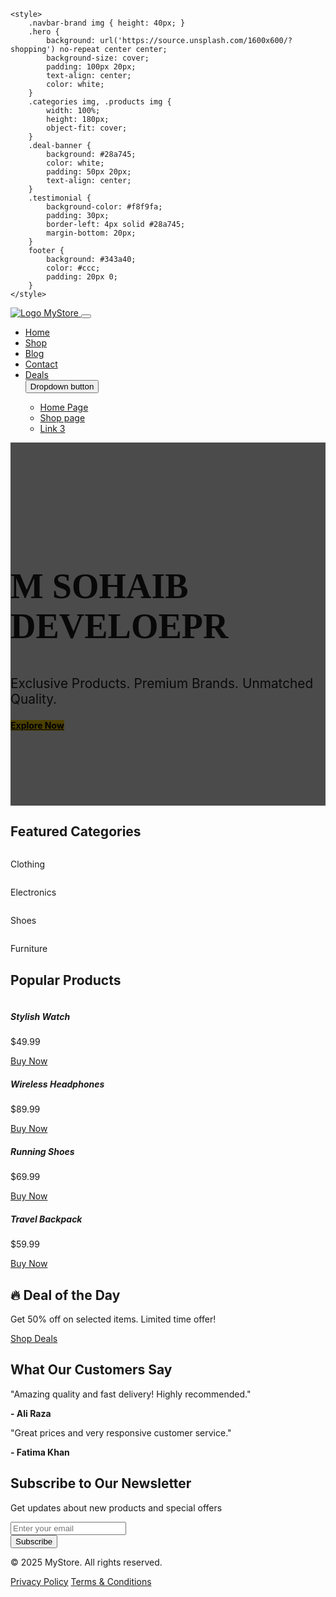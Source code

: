 <!DOCTYPE html>
<html lang="en">
<head>
    <meta charset="UTF-8">
    <meta name="viewport" content="width=device-width, initial-scale=1.0">
    <title>MyStore - Home</title>
    <link href="https://cdn.jsdelivr.net/npm/bootstrap@5.3.0/dist/css/bootstrap.min.css" rel="stylesheet">

    <style>
        .navbar-brand img { height: 40px; }
        .hero {
            background: url('https://source.unsplash.com/1600x600/?shopping') no-repeat center center;
            background-size: cover;
            padding: 100px 20px;
            text-align: center;
            color: white;
        }
        .categories img, .products img {
            width: 100%;
            height: 180px;
            object-fit: cover;
        }
        .deal-banner {
            background: #28a745;
            color: white;
            padding: 50px 20px;
            text-align: center;
        }
        .testimonial {
            background-color: #f8f9fa;
            padding: 30px;
            border-left: 4px solid #28a745;
            margin-bottom: 20px;
        }
        footer {
            background: #343a40;
            color: #ccc;
            padding: 20px 0;
        }
    </style>
</head>
<body>

<!-- Navbar -->
<nav class="navbar navbar-expand-lg navbar-dark bg-dark">
  <div class="container">
    <a class="navbar-brand" href="#">
      <img src="{{ asset('https://png.pngtree.com/png-vector/20220930/ourmid/pngtree-shopping-logo-design-for-online-store-website-png-image_6239056.png') }}" alt="Logo"> MyStore
    </a>
    <button class="navbar-toggler" type="button" data-bs-toggle="collapse" data-bs-target="#navbarNav">
      <span class="navbar-toggler-icon"></span>
    </button>
    <div class="collapse navbar-collapse" id="navbarNav">
      <ul class="navbar-nav ms-auto">
        <li class="nav-item"><a class="nav-link active" href="home">Home</a></li>
        <li class="nav-item"><a class="nav-link" href="shop">Shop</a></li>
        <li class="nav-item"><a class="nav-link" href="blog">Blog</a></li>
        <li class="nav-item"><a class="nav-link" href="contact">Contact</a></li>
        <li class="nav-item"><a class="nav-link" href="deals">Deals</a></li>
        <div class="dropdown">
  <button type="button" class="btn btn-primary dropdown-toggle" data-bs-toggle="dropdown">
    Dropdown button
  </button>
  <ul class="dropdown-menu">
    <li><a class="dropdown-item" href="admin">Home Page</a></li>
    <li><a class="dropdown-item" href="shopadmin">Shop page</a></li>
    <li><a class="dropdown-item" href="#">Link 3</a></li>
  </ul>
</div>
      </ul>
    </div>
  </div>
</nav>

<!-- Hero Banner -->
<section class="hero" style="position: relative; background: url('https://source.unsplash.com/1600x600/?luxury,store') no-repeat center center; background-size: cover; padding: 120px 0;">
  <div style="position: absolute; top: 0; left: 0; right: 0; bottom: 0; background: rgba(0, 0, 0, 0.7);"></div>
  <div class="container text-center position-relative text-white">
    <h1 style="font-size: 3.5rem; font-weight: bold; font-family: 'Georgia', serif;">M SOHAIB DEVELOEPR</h1>
    <p style="font-size: 1.3rem;">Exclusive Products. Premium Brands. Unmatched Quality.</p>
    <a href="explore" class="btn btn-lg" style="background-color: gold; color: black; border: none; font-weight: bold;">Explore Now</a>
  </div>
</section>


<!-- Featured Categories -->
<section class="py-5">
  <div class="container text-center">
    <h2>Featured Categories</h2>
    <div class="row mt-4 categories">
      <div class="col-md-3"><img src="https://encrypted-tbn0.gstatic.com/images?q=tbn:ANd9GcTtseBeudB8P7me2tHMya4isbMXWazxz0B-1w&s" alt=""><p>Clothing</p></div>
      <div class="col-md-3"><img src="https://encrypted-tbn0.gstatic.com/images?q=tbn:ANd9GcSSaE67w_iq9epmUYiuBE7_QswhPHzXobPpeQ&s" alt=""><p>Electronics</p></div>
      <div class="col-md-3"><img src="https://i.ytimg.com/vi/z2wpTf6h-K8/maxresdefault.jpg" alt=""><p>Shoes</p></div>
      <div class="col-md-3"><img src="https://renome.pk/wp-content/uploads/2023/12/Grey_Minimalist_Tips_Blog_Banner_1000x636.webp" alt=""><p>Furniture</p></div>
    </div>
  </div>
</section>

<!-- Popular Products -->
<section class="py-5 bg-light">
  <div class="container text-center">
    <h2>Popular Products</h2>
    <div class="row mt-4 products">
      <div class="col-md-3">
        <div class="card">
          <img src="https://encrypted-tbn0.gstatic.com/images?q=tbn:ANd9GcQfqhYVNwfKwnTPyWE06WtEwuR6NbNO0t0JAg&s" class="card-img-top" alt="">
          <div class="card-body">
            <h5 class="card-title">Stylish Watch</h5>
            <p>$49.99</p>
            <a href="buy" class="btn btn-success btn-sm">Buy Now</a>
          </div>
        </div>
      </div>
      <div class="col-md-3">
        <div class="card">
          <img src="https://encrypted-tbn0.gstatic.com/images?q=tbn:ANd9GcRiEUkArbeS-OhaVkqZRAIjWZX88n56VDB97A&s" class="card-img-top" alt="">
          <div class="card-body">
            <h5 class="card-title">Wireless Headphones</h5>
            <p>$89.99</p>
            <a href="#" class="btn btn-success btn-sm">Buy Now</a>
          </div>
        </div>
      </div>
      <div class="col-md-3">
        <div class="card">
          <img src="https://www.sportspower.com.au/cdn/shop/files/DA2777-003-NikeLittleKids_StarRunner3_5__1000x1000_c167a4d7-4d0d-43c2-83d0-9b1872c50a16-web.jpg?v=1738152610" class="card-img-top" alt="">
          <div class="card-body">
            <h5 class="card-title">Running Shoes</h5>
            <p>$69.99</p>
            <a href="#" class="btn btn-success btn-sm">Buy Now</a>
          </div>
        </div>
      </div>
      <div class="col-md-3">
        <div class="card">
          <img src="https://pacanva.com/cdn/shop/products/IMG_1428.jpg?v=1664551764" class="card-img-top" alt="">
          <div class="card-body">
            <h5 class="card-title">Travel Backpack</h5>
            <p>$59.99</p>
            <a href="#" class="btn btn-success btn-sm">Buy Now</a>
          </div>
        </div>
      </div>
    </div>
  </div>
</section>

<!-- Deal of the Day -->
<section class="deal-banner">
  <div class="container">
    <h2>🔥 Deal of the Day</h2>
    <p>Get 50% off on selected items. Limited time offer!</p>
    <a href="#" class="btn btn-light btn-lg">Shop Deals</a>
  </div>
</section>

<!-- Customer Testimonials -->
<section class="py-5">
  <div class="container">
    <h2 class="text-center">What Our Customers Say</h2>
    <div class="row mt-4">
      <div class="col-md-6">
        <div class="testimonial">
          <p>"Amazing quality and fast delivery! Highly recommended."</p>
          <strong>- Ali Raza</strong>
        </div>
      </div>
      <div class="col-md-6">
        <div class="testimonial">
          <p>"Great prices and very responsive customer service."</p>
          <strong>- Fatima Khan</strong>
        </div>
      </div>
    </div>
  </div>
</section>

<!-- Newsletter Subscribe -->
<section class="py-5 bg-light text-center">
  <div class="container">
    <h2>Subscribe to Our Newsletter</h2>
    <p>Get updates about new products and special offers</p>
    <form class="row justify-content-center">
      <div class="col-md-4">
        <input type="email" class="form-control" placeholder="Enter your email">
      </div>
      <div class="col-md-2">
        <button class="btn btn-success">Subscribe</button>
      </div>
    </form>
  </div>
</section>

<!-- Footer -->
<footer class="text-center">
  <div class="container">
    <p>&copy; 2025 MyStore. All rights reserved.</p>
    <p>
      <a href="#" class="text-light text-decoration-none me-3">Privacy Policy</a>
      <a href="#" class="text-light text-decoration-none">Terms & Conditions</a>
    </p>
  </div>
</footer>

<script src="https://cdn.jsdelivr.net/npm/bootstrap@5.3.0/dist/js/bootstrap.bundle.min.js"></script>
</body>
</html>

